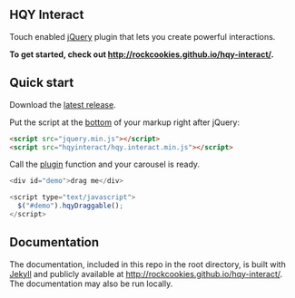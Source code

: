 ## HQY Interact

Touch enabled [jQuery](http://jquery.com/) plugin that lets you create powerful interactions.

**To get started, check out http://rockcookies.github.io/hqy-interact/.**


## Quick start

Download the [latest release](http://rockcookies.github.io/hqy-interact/download/hqyinteract-1.0.1.zip).

Put the script at the [bottom](https://developer.yahoo.com/performance/rules.html#js_bottom) of your markup right after jQuery:

```html
<script src="jquery.min.js"></script>
<script src="hqyinteract/hqy.interact.min.js"></script>
```

Call the [plugin](http://learn.jquery.com/plugins/) function and your carousel is ready.

```javascript
<div id="demo">drag me</div>

<script type="text/javascript">
  $("#demo").hqyDraggable();
</script>
```

## Documentation

The documentation, included in this repo in the root directory, is built with [Jekyll](https://jekyllrb.com/) and publicly available at http://rockcookies.github.io/hqy-interact/. The documentation may also be run locally.
